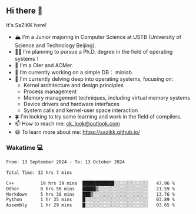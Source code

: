 ## Hi there 👋

It's SaZiKK here!

- 🏔️ I'm a Junior majoring in Computer Science  at USTB (University of Science and Technology Beijing).
- 🧑‍🎓 I'm planning to pursue a Ph.D. degree in the field of operating systems！
- 🚀 I'm a OIer and ACMer.
- 🔭 I’m currently working on a simple DB： miniob.
- 🌱 I'm currently delving deep into operating systems, focusing on:
  - Kernel architecture and design principles
  - Process management
  - Memory management techniques, including virtual memory systems
  - Device drivers and hardware interfaces
  - System calls and kernel-user space interaction
- 🍀 I'm looking to try some learning and work in the field of compilers.
- 📫 How to reach me: ck_look@outlook.com
- 😄 To learn more about me: https://sazikk.github.io/

  
<!--
**SaZiKK/SaZiKK** is a ✨ _special_ ✨ repository because its `README.md` (this file) appears on your GitHub profile.

Here are some ideas to get you started:

- 🔭 I’m currently working on ...
- 🌱 I’m currently learning ...
- 👯 I’m looking to collaborate on ...
- 🤔 I’m looking for help with ...
- 💬 Ask me about ...
- 📫 How to reach me: ...
- 😄 Pronouns: ...
- ⚡ Fun fact: ...
-->

### Wakatime 💻

<!--START_SECTION:waka-->

```txt
From: 13 September 2024 - To: 13 October 2024

Total Time: 32 hrs 7 mins

C++          19 hrs 39 mins  ████████████░░░░░░░░░░░░░   47.96 %
Other        8 hrs 50 mins   █████▒░░░░░░░░░░░░░░░░░░░   21.59 %
Markdown     5 hrs 38 mins   ███▒░░░░░░░░░░░░░░░░░░░░░   13.76 %
Python       1 hr 35 mins    █░░░░░░░░░░░░░░░░░░░░░░░░   03.89 %
Assembly     1 hr 29 mins    █░░░░░░░░░░░░░░░░░░░░░░░░   03.65 %
```

<!--END_SECTION:waka-->

